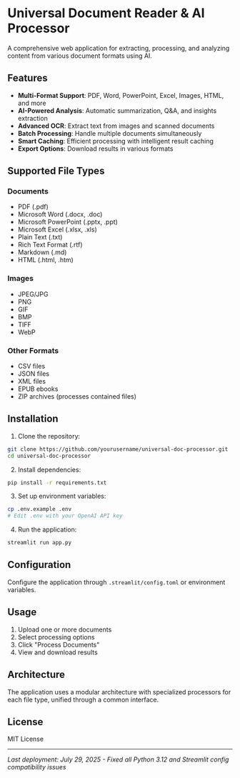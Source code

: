 # Universal Document Reader & AI Processor

A comprehensive web application for extracting, processing, and analyzing content from various document formats using AI.

## Features

- **Multi-Format Support**: PDF, Word, PowerPoint, Excel, Images, HTML, and more
- **AI-Powered Analysis**: Automatic summarization, Q&A, and insights extraction
- **Advanced OCR**: Extract text from images and scanned documents
- **Batch Processing**: Handle multiple documents simultaneously
- **Smart Caching**: Efficient processing with intelligent result caching
- **Export Options**: Download results in various formats

## Supported File Types

### Documents
- PDF (.pdf)
- Microsoft Word (.docx, .doc)
- Microsoft PowerPoint (.pptx, .ppt)
- Microsoft Excel (.xlsx, .xls)
- Plain Text (.txt)
- Rich Text Format (.rtf)
- Markdown (.md)
- HTML (.html, .htm)

### Images
- JPEG/JPG
- PNG
- GIF
- BMP
- TIFF
- WebP

### Other Formats
- CSV files
- JSON files
- XML files
- EPUB ebooks
- ZIP archives (processes contained files)

## Installation

1. Clone the repository:
```bash
git clone https://github.com/yourusername/universal-doc-processor.git
cd universal-doc-processor
```

2. Install dependencies:
```bash
pip install -r requirements.txt
```

3. Set up environment variables:
```bash
cp .env.example .env
# Edit .env with your OpenAI API key
```

4. Run the application:
```bash
streamlit run app.py
```

## Configuration

Configure the application through `.streamlit/config.toml` or environment variables.

## Usage

1. Upload one or more documents
2. Select processing options
3. Click "Process Documents"
4. View and download results

## Architecture

The application uses a modular architecture with specialized processors for each file type, unified through a common interface.

## License

MIT License

---
*Last deployment: July 29, 2025 - Fixed all Python 3.12 and Streamlit config compatibility issues*